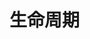 <!--
 * @Author: SilvesterChiao
 * @Date: 2020-05-29 11:22:50
 * @LastEditors: SilvesterChiao
 * @LastEditTime: 2020-05-29 11:23:23
-->

# 生命周期
